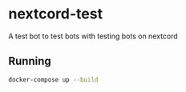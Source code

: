 # nextcord-test

A test bot to test bots with testing bots on nextcord

## Running

```bash
docker-compose up --build
```
